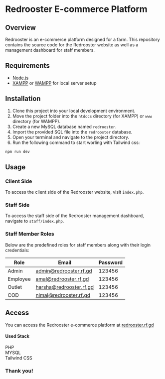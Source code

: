 # Redrooster E-commerce Platform

## Overview

Redrooster is an e-commerce platform designed for a farm. This repository contains the source code for the Redrooster website as well as a management dashboard for staff members.

## Requirements

- [Node.js](https://nodejs.org/)
- [XAMPP](https://www.apachefriends.org/index.html) or [WAMPP](https://www.wampserver.com/en/) for local server setup

## Installation

1. Clone this project into your local development environment.
2. Move the project folder into the `htdocs` directory (for XAMPP) or `www` directory (for WAMPP).
3. Create a new MySQL database named `redrooster`.
4. Import the provided SQL file into the `redrooster` database.
5. Open your terminal and navigate to the project directory.
6. Run the following command to start worling with Tailwind css:

```bash
npm run dev
```

## Usage

### Client Side

To access the client side of the Redrooster website, visit `index.php`.

### Staff Side

To access the staff side of the Redrooster management dashboard, navigate to `staff/index.php`.

### Staff Member Roles

Below are the predefined roles for staff members along with their login credentials:

| Role     | Email                       | Password |
| -------- | --------------------------- | -------- |
| Admin    | admin@redrooster.rf.gd      | 123456   |
| Employee | amal@redrooster.rf.gd       | 123456   |
| Outlet   | harsha@redrooster.rf.gd     | 123456   |
| COD      | nimal@redrooster.rf.gd      | 123456   |

## Access

You can access the Redrooster e-commerce platform at [redrooster.rf.gd](redrooster.rf.gd)

#### Used Stack
PHP<br>
MYSQL<br>
Tailwind CSS<br>

 ### Thank you!
